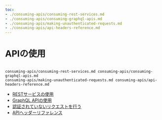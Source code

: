 ```yaml
---
toc:
- ./consuming-apis/consuming-rest-services.md
- ./consuming-apis/consuming-graphql-apis.md
- ./consuming-apis/making-unauthenticated-requests.md
- ./consuming-apis/api-headers-reference.md
---
```

# APIの使用

```{toctree}

consuming-apis/consuming-rest-services.md consuming-apis/consuming-graphql-apis.md 
consuming-apis/making-unauthenticated-requests.md consuming-apis/api-headers-reference.md
```

* [RESTサービスの使用](./consuming-apis/consuming-rest-services.md)
* [GraphQL APIの使用](./consuming-apis/consuming-graphql-apis.md)
* [認証されていないリクエストを行う](./consuming-apis/making-unauthenticated-requests.md)
* [APIヘッダーリファレンス](./consuming-apis/api-headers-reference.md)